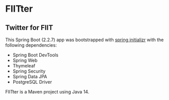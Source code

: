 # FIITter
## Twitter for FIIT

This Spring Boot (2.2.7) app was bootstrapped with [spring initializr](https://start.spring.io/) with the following dependencies:

* Spring Boot DevTools
* Spring Web
* Thymeleaf
* Spring Security
* Spring Data JPA
* PostgreSQL Driver

FIITter is a Maven project using Java 14.
